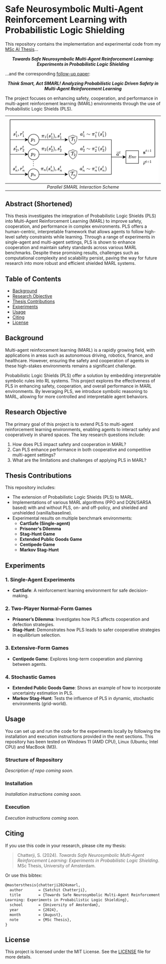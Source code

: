 # Safe Neurosymbolic Multi-Agent Reinforcement Learning with Probabilistic Logic Shielding

This repository contains the implementation and experimental code from my [MSc AI Thesis](https://scripties.uba.uva.nl/search?id=record_55229)...
<p align="center">
  <strong><em>Towards Safe Neurosymbolic Multi-Agent Reinforcement Learning:
   Experiments in Probabilistic Logic Shielding</em></strong>
</p>

...and the corresponding [follow-up paper](https://arxiv.org/abs/2411.04867): 
<p align="center">
  <strong><em>Think Smart, Act SMARL! Analyzing Probabilistic Logic Driven Safety in Multi-Agent Reinforcement Learning
</em></strong>
</p>
The project focuses on enhancing safety, cooperation, and performance in multi-agent reinforcement learning (MARL) environments through the use of Probabilistic Logic Shields (PLS).

| ![Parallel SMARL Interaction Scheme](assets/smarl_parallel.png)|
|:--:| 
| *Parallel SMARL Interaction Scheme* |


## Abstract (Shortened)

This thesis investigates the integration of Probabilistic Logic Shields (PLS) into Multi-Agent Reinforcement Learning (MARL) to improve safety, cooperation, and performance in complex environments. PLS offers a human-centric, interpretable framework that allows agents to follow high-level safety constraints while learning. Through a range of experiments in single-agent and multi-agent settings, PLS is shown to enhance cooperation and maintain safety standards across various MARL benchmarks. Despite these promising results, challenges such as computational complexity and scalability persist, paving the way for future research into more robust and efficient shielded MARL systems.

## Table of Contents

- [Background](#background)
- [Research Objective](#research-objective)
- [Thesis Contributions](#thesis-contributions)
- [Experiments](#experiments)
- [Usage](#usage)
- [Citing](#citing)
- [License](#license)

## Background

Multi-agent reinforcement learning (MARL) is a rapidly growing field, with applications in areas such as autonomous driving, robotics, finance, and healthcare. However, ensuring the safety and cooperation of agents in these high-stakes environments remains a significant challenge.

Probabilistic Logic Shields (PLS) offer a solution by embedding interpretable symbolic rules into RL systems. This project explores the effectiveness of PLS in enhancing safety, cooperation, and overall performance in MARL environments. By leveraging PLS, we introduce symbolic reasoning to MARL, allowing for more controlled and interpretable agent behaviors.

## Research Objective

The primary goal of this project is to extend PLS to multi-agent reinforcement learning environments, enabling agents to interact safely and cooperatively in shared spaces. The key research questions include:

1. How does PLS impact safety and cooperation in MARL?
2. Can PLS enhance performance in both cooperative and competitive multi-agent settings?
3. What are the limitations and challenges of applying PLS in MARL?

## Thesis Contributions

This repository includes:
- The extension of Probabilistic Logic Shields (PLS) to MARL.
- Implementations of various MARL algorithms (PPO and DQN/SARSA based) with and without PLS, on- and off-policy, and shielded and unshielded (vanilla/baseline).
- Experimental results on multiple benchmark environments:
  - **CartSafe (Single-agent)**
  - **Prisoner's Dilemma**
  - **Stag-Hunt Game**
  - **Extended Public Goods Game**
  - **Centipede Game**
  - **Markov Stag-Hunt**

## Experiments

### 1. Single-Agent Experiments
- **CartSafe**: A reinforcement learning environment for safe decision-making.
  
### 2. Two-Player Normal-Form Games
- **Prisoner’s Dilemma**: Investigates how PLS affects cooperation and defection strategies.
- **Stag-Hunt**: Demonstrates how PLS leads to safer cooperative strategies in equilibrium selection.

### 3. Extensive-Form Games
- **Centipede Game**: Explores long-term cooperation and planning between agents.

### 4. Stochastic Games
- **Extended Public Goods Game**: Shows an example of how to incorporate uncertainty estimation in PLS.
- **Markov Stag-Hunt**: Tests the influence of PLS in dynamic, stochastic environments (grid-world).

## Usage

You can set up and run the code for the experiments locally by following the installation and execution instructions provided in the next sections. This repository has been tested on Windows 11 (AMD CPU), Linux (Ubuntu; Intel CPU) and MacBook (M3).

### Structure of Repository
_Description of repo coming soon._

### Installation

_Installation instructions coming soon._

### Execution

_Execution instructions coming soon._

## Citing

If you use this code in your research, please cite my thesis:

> Chatterji, S. (2024). *Towards Safe Neurosymbolic Multi-Agent Reinforcement Learning: Experiments in Probabilistic Logic Shielding*. MSc Thesis, University of Amsterdam.

Or use this bibtex:

    @mastersthesis{chatterji2024smarl,
      author       = {Satchit Chatterji},
      title        = {Towards Safe Neurosymbolic Multi-Agent Reinforcement Learning: Experiments in Probabilistic Logic Shielding},
      school       = {University of Amsterdam},
      year         = {2024},
      month        = {August},
      note         = {MSc Thesis},
    }


## License

This project is licensed under the MIT License. See the [LICENSE](./LICENSE) file for more details.
